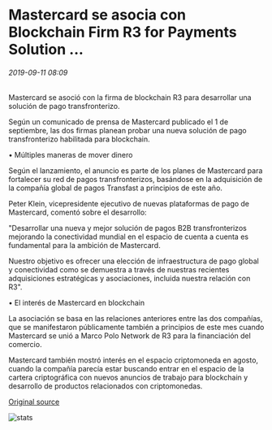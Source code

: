 # Mastercard se asocia con Blockchain Firm R3 for Payments Solution ...

###### 2019-09-11 08:09

Mastercard se asoció con la firma de blockchain R3 para desarrollar una solución de pago transfronterizo.

Según un comunicado de prensa de Mastercard publicado el 1 de septiembre, las dos firmas planean probar una nueva solución de pago transfronterizo habilitada para blockchain.

• Múltiples maneras de mover dinero

Según el lanzamiento, el anuncio es parte de los planes de Mastercard para fortalecer su red de pagos transfronterizos, basándose en la adquisición de la compañía global de pagos Transfast a principios de este año.

Peter Klein, vicepresidente ejecutivo de nuevas plataformas de pago de Mastercard, comentó sobre el desarrollo:

"Desarrollar una nueva y mejor solución de pagos B2B transfronterizos mejorando la conectividad mundial en el espacio de cuenta a cuenta es fundamental para la ambición de Mastercard.

Nuestro objetivo es ofrecer una elección de infraestructura de pago global y conectividad como se demuestra a través de nuestras recientes adquisiciones estratégicas y asociaciones, incluida nuestra relación con R3".

• El interés de Mastercard en blockchain

La asociación se basa en las relaciones anteriores entre las dos compañías, que se manifestaron públicamente también a principios de este mes cuando Mastercard se unió a Marco Polo Network de R3 para la financiación del comercio.

Mastercard también mostró interés en el espacio criptomoneda en agosto, cuando la compañía parecía estar buscando entrar en el espacio de la cartera criptográfica con nuevos anuncios de trabajo para blockchain y desarrollo de productos relacionados con criptomonedas.

[Original source](https://cointelegraph.com/news/mastercard-partners-with-blockchain-firm-r3-for-payments-solution)

![stats](https://c.statcounter.com/11760860/0/a89fa40b/1/ "stats")